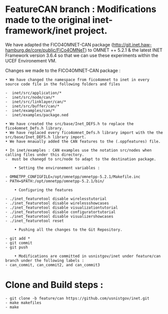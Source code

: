 # FeatureCAN branch : Modifications made to the original inet-framework/inet project. 

We have adapted the FICO4OMNET-CAN package (http://git.inet.haw-hamburg.de/core/public/FiCo4OMNeT) to OMNET ++ 5.2.1 & the latest INET Framework version 3.6.4 so that we can use these experiments within the UCEF Environement VM. 

Changes we made to the FICO4OMNET-CAN package : 

	• We have changed the namespace from fico4omnet to inet in every source code file in the following folders and files 
	
	-  inet/src/application/* 
	-  inet/src/node/can/* 
	-  inet/src/linklayer/can/*
	-  inet/src/buffer/can/*
	-  inet/examples/can/*
	-  inet/examples/package.ned
	
	• We have created the src/base/Inet_DEFS.h to replace the fico4omnet_Defs.h library. 
	• We have replaced every fico4omnet_Defs.h library import with the the src/base/Inet_DEFS.h library import. 
	• We have mnaually added the CAN features to the (.oppfeatures) file. 
	
	• In inet/examples : CAN examples use the notation src/nodes when calling files under this directory. 
	-  must be chanegd to src/node to adapt to the destination package.

        • Setting the environement variables : 
	
	- OMNETPP_CONFIGFILE=/opt/omnetpp/omnetpp-5.2.1/Makefile.inc
	- PATH=$PATH:/opt/omnetpp/omnetpp-5.2.1/bin/
 
        • Configuring the features 
	
	- ./inet_featuretool disable wirelesstutorial
	- ./inet_featuretool disable wirelessshowcases
	- ./inet_featuretool disable visualizationtutorial
	- ./inet_featuretool disable configuratortutorial
	- ./inet_featuretool disable visualizershowcases
	- ./inet_featuretool reset

        • Pushing all the changes to the Git Repository. 

	- git add *
	- git commit
	- git push
	
        • Modifications are committed in usnistgov/inet under feature/can branch under the following labels : 
	- can_commit, can_commit2, and can_commit3 

# Clone and Build steps : 

	- git clone -b feature/can https://github.com/usnistgov/inet.git
	- make makefiles
	- make

